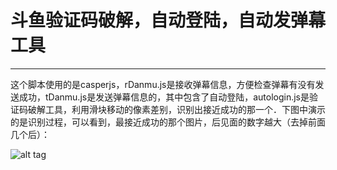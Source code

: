 # 斗鱼验证码破解，自动登陆，自动发弹幕工具

------

这个脚本使用的是casperjs，rDanmu.js是接收弹幕信息，方便检查弹幕有没有发送成功，tDanmu.js是发送弹幕信息的，其中包含了自动登陆，autologin.js是验证码破解工具，利用滑块移动的像素差别，识别出接近成功的那一个．下图中演示的是识别过程，可以看到，最接近成功的那个图片，后见面的数字越大（去掉前面几个后）：


![alt tag](http://ideadot.cn/wp-content/uploads/2016/03/douyu-869x1024.png)
